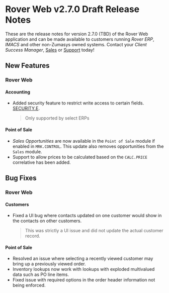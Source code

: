 # Rover Web v2.7.0 Draft Release Notes

<badge text= "Version 2.7.0" vertical="middle" />

<PageHeader />

These are the release notes for version 2.7.0 (TBD) of the Rover Web application and can be made available to customers running _Rover ERP_, _IMACS_ and other non-Zumasys owned systems. Contact your _Client Success Manager_, [Sales](mailto:sales@zumasys.com?subject=Rover%20Web%20v2.7.0) or [Support](mailto:help@zumasys.com?subject=Rover%20Web%20v2.7.0) today!

## New Features

### Rover Web

#### Accounting

- Added security feature to restrict write access to certain fields. [SECURITY.E](../../../../rover/ACE-OVERVIEW/ACE-ENTRY/SECURITY-E/SECURITY-E-3/README.md).
  > Only supported by select ERPs

#### Point of Sale
  
- _Sales Opportunities_ are now available in the `Point of Sale` module if enabled in `MRK.CONTROL`. This update also removes opportunities from the `Sales` module.
- Support to allow prices to be calculated based on the `CALC.PRICE` correlative has been added.

## Bug Fixes

### Rover Web

#### Customers
  
- Fixed a UI bug where contacts updated on one customer would show in the contacts on other customers.
  > This was strictly a UI issue and did not update the actual customer record.

#### Point of Sale

- Resolved an issue where selecting a recently viewed customer may bring up a previously viewed order.
- Inventory lookups now work with lookups with exploded multivalued data such as PO line items.
- Fixed issue with required options in the order header information not being enforced.
